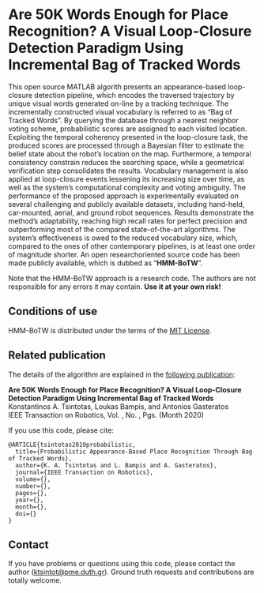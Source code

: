 # Are 50K Words Enough for Place Recognition? A Visual Loop-Closure Detection Paradigm Using Incremental Bag of Tracked Words

This open source MATLAB algorith presents an appearance-based loop-closure detection pipeline, which encodes the traversed trajectory by unique visual words generated on-line by a tracking technique. The incrementally constructed visual vocabulary is referred to as “Bag of Tracked Words”. By querying the database through a nearest neighbor voting scheme, probabilistic scores are assigned to each visited location. Exploiting the temporal coherency presented in the loop-closure task, the produced scores are processed through a Bayesian filter to estimate the belief state about the robot’s location on the map. Furthermore, a temporal consistency constrain reduces the searching space, while a geometrical verification step consolidates the results. Vocabulary management is also applied at loop-closure events lessening its increasing size over time, as well as the system’s computational complexity and voting ambiguity. The performance of the proposed approach is experimentally evaluated on several challenging and publicly available datasets, including hand-held, car-mounted, aerial, and ground robot sequences. Results demonstrate the method’s adaptability, reaching high recall rates for perfect precision and outperforming most of the compared state-of-the-art algorithms. The system’s effectiveness is owed to the reduced vocabulary size, which, compared to the ones of other contemporary pipelines, is at least one order of magnitude shorter. An open researchoriented source code has been made publicly available, which is dubbed as “**HMM-BoTW**”.

Note that the HMM-BoTW approach is a research code. The authors are not responsible for any errors it may contain. **Use it at your own risk!**

## Conditions of use
HMM-BoTW is distributed under the terms of the [MIT License](https://github.com/ktsintotas/HMM-BoTW/blob/master/LICENSE).

## Related publication
The details of the algorithm are explained in the [following publication](https://ieeexplore.ieee.org/document/):

**Are 50K Words Enough for Place Recognition? A Visual Loop-Closure Detection Paradigm Using Incremental Bag of Tracked Words<br/>**
Konstantinos A. Tsintotas, Loukas Bampis, and Antonios Gasteratos<br/>
IEEE Transaction on Robotics, Vol. , No. , Pgs.  (Month 2020)

If you use this code, please cite:

```
@ARTICLE{tsintotas2019probabilistic,
  title={Probabilistic Appearance-Based Place Recognition Through Bag of Tracked Words},  
  author={K. A. Tsintotas and L. Bampis and A. Gasteratos},   
  journal={IEEE Transaction on Robotics},
  volume={},
  number={},
  pages={},
  year={},   
  month={}, 
  doi={}  
}
```
## Contact
If you have problems or questions using this code, please contact the author (ktsintot@pme.duth.gr). Ground truth requests and contributions are totally welcome.

